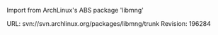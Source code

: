 Import from ArchLinux's ABS package 'libmng'

URL: svn://svn.archlinux.org/packages/libmng/trunk
Revision: 196284
